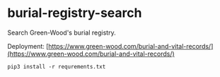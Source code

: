 # burial-registry-search
Search Green-Wood's burial registry.

Deployment: [https://www.green-wood.com/burial-and-vital-records/](https://www.green-wood.com/burial-and-vital-records/)

`pip3 install -r requrements.txt`
